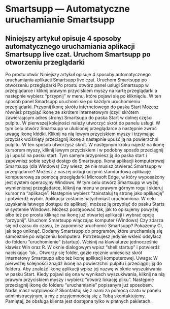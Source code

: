 # Smartsupp — Automatyczne uruchamianie Smartsupp
## Niniejszy artykuł opisuje 4 sposoby automatycznego uruchamiania aplikacji Smartsupp live czat. Uruchom Smartsupp po otworzeniu przeglądarki
Po prostu otwór
Niniejszy artykuł opisuje 4 sposoby automatycznego uruchamiania aplikacji Smartsupp live czat.
Uruchom Smartsupp po otworzeniu przeglądarki
Po prostu otwórz panel usługi Smartsupp w przeglądarce i kliknij prawym przyciskiem myszy na kartę przeglądarki a następnie wybierz “przypnij” w menu, które pojawi się po kliknięciu. W ten sposób panel Smartsupp uruchomi się po każdym uruchomieniu przeglądarki.
Przypnij ikonę skrótu internetowego do paska Start 
Możesz również przypiąć ikonę ze skrótem internetowym (czyli skrótem zawierającym adres strony) Smartsupp do paska Start w dolnej części pulpitu. W pierwszej kolejności należy utworzyć skrót do panelu usługi. W tym celu otwórz Smartsupp w ulubionej przeglądarce a następnie zwróć uwagę ikonę kłódki.
Kliknij na nią lewym przyciskiem myszy i trzymając przycisk wciśnięty przeciągnij ikonę a następnie upuść ją na powierzchni pulpitu. W ten sposób utworzysz skrót. W następnym kroku najedź na ikonę kursorem myszy, kliknij lewym przyciskiem i w podobny sposób przeciągnij ją i upuść na pasku start. Tym samym przypniesz ją do paska start i zapewnisz sobie szybki dostęp do Smartsupp.
Ikona aplikacji komputerowej Smartsupp (dla Windows)
Czy wiesz, że nie musisz otwierać Smartsupp w przeglądarce? Możesz z naszej usługi uczynić standardową aplikację komputerową za pomocą przeglądarki Microsoft Edge, w który wyposażony jest system operacyjny Windows. W tym celu otwórz Smartsupp w wyżej wymienionej przeglądarce, kliknij na menu w prawym górnym rogu i skieruj kursor na “aplikacje”. Następnie wybierz “zainstaluj tę stronę jako aplikację” i potwierdź wybór. Aplikacja zostanie natychmiast uruchomiona. 
W celu uzyskania łatwego dostępu do aplikacji, możesz ją przypiąć do pasku Starts w systemie Windows. Możesz postępować tak, jak to opisujemy powyżej albo też po prostu kliknąć na ikonę już otwartej aplikacji i wybrać opcję “przypnij”. 
Uruchom Smartsupp włączając komputer (Windows)
Czy zdarza się od czasu do czasu, że zapomnisz uruchomić Smartsupp? Pokażemy Ci, jak tego uniknąć. Dodamy Smartsupp do programów, które uruchamiają się samoistnie po włączeniu komputera. Potrzebujesz jedynie wkleić odsyłacz do folderu “uruchomienie” (startup).
Wciśnij na klawiaturze jednocześnie klawisz Win oraz R. 
W oknie dialogowym wpisz “shell:startup” i potwierdź naciskając “ok..
Otworzy się folder, gdzie ręcznie umieścisz skrót internetowy Smartsupp albo też ikonę aplikacji komputerowej. 
Uwaga: W pierwszej kolejności znajdź ikonę na powierzchni pulpitu i przeciągnij ją do folderu. Aby znaleźć ikonę aplikacji wpisz jej nazwę w oknie wyszukiwania w pasku Start. Kiedy pojawi się ona w wynikach wyszukiwania, kliknij na nią prawym przyciskiem myszy i wybierz “otwórz lokację pliku”. Następnie przeciągnij ikonę do folderu “uruchamianie” popisanym już sposobem. 
Nadal masz wątpliwości? Skontaktuj się z nami za pomocą czatu w panelu administracyjnym, a my z przyjemnością się z Tobą skontaktujemy. Pamiętaj, że obsługa klienta jest dostępna tylko w płatnych pakietach.

